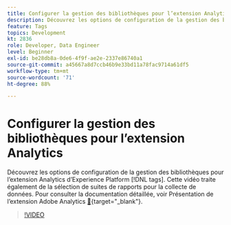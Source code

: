 ```yaml
---
title: Configurer la gestion des bibliothèques pour l’extension Analytics
description: Découvrez les options de configuration de la gestion des bibliothèques pour l’extension Analytics d’Experience Platform  [!DNL tags]. Cette vidéo traite également de la sélection de suites de rapports pour la collecte de données.
feature: Tags
topics: Development
kt: 2836
role: Developer, Data Engineer
level: Beginner
exl-id: be28db8a-0de6-4f9f-ae2e-2337e86740a1
source-git-commit: a45667a8d7ccb46b9e33bd11a78fac9714a61df5
workflow-type: tm+mt
source-wordcount: '71'
ht-degree: 88%

---
```


# Configurer la gestion des bibliothèques pour l’extension Analytics

Découvrez les options de configuration de la gestion des bibliothèques pour l’extension Analytics d’Experience Platform [!DNL tags]. Cette vidéo traite également de la sélection de suites de rapports pour la collecte de données.  Pour consulter la documentation détaillée, voir Présentation de l’extension Adobe Analytics [&#128279;](https://experienceleague.adobe.com/docs/experience-platform/tags/extensions/client/analytics/overview.html?lang=fr){target="_blank"}.

>[!VIDEO](https://video.tv.adobe.com/v/3429829/?quality=12&learn=on&captions=fre_fr)
